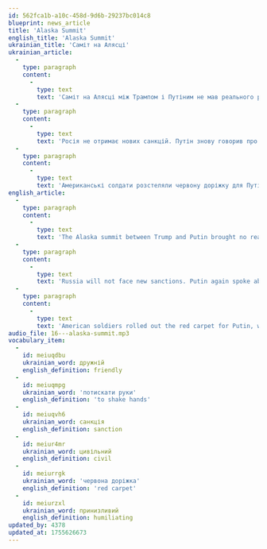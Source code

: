 ```yaml
---
id: 562fca1b-a10c-458d-9d6b-29237bc014c8
blueprint: news_article
title: 'Alaska Summit'
english_title: 'Alaska Summit'
ukrainian_title: 'Саміт на Алясці'
ukrainian_article:
  -
    type: paragraph
    content:
      -
        type: text
        text: 'Саміт на Алясці між Трампом і Путіним не мав реального результату для України, зате Путіна тепло зустріли. Лідери потискали руки на червоній доріжці, дружньо говорили й усміхалися. Для Росії символічно це означає глобальну реабілітацію.'
  -
    type: paragraph
    content:
      -
        type: text
        text: 'Росія не отримає нових санкцій. Путін знову говорив про «коріння конфлікту», які означають капітуляцію України. Коли журналісти спитали: «Ви перестанете вбивати цивільних?» - він лише стенув плечима.'
  -
    type: paragraph
    content:
      -
        type: text
        text: 'Американські солдати розстеляли червону доріжку для Путіна, це викликало критику. Донька Кіта Келлога сказала, що це було принизливе рішення: військові не повинні вшановувати одного з головних ворогів Америки.'
english_article:
  -
    type: paragraph
    content:
      -
        type: text
        text: 'The Alaska summit between Trump and Putin brought no real results for Ukraine, but Putin was warmly welcomed. The leaders shook hands on the red carpet, spoke in a friendly manner, and smiled. Symbolically, for Russia this meant global rehabilitation.'
  -
    type: paragraph
    content:
      -
        type: text
        text: 'Russia will not face new sanctions. Putin again spoke about the “roots of the conflict,” which in fact mean Ukraine’s capitulation. When journalists asked: “Will you stop killing civilians?” – he only shrugged.'
  -
    type: paragraph
    content:
      -
        type: text
        text: 'American soldiers rolled out the red carpet for Putin, which sparked criticism. Keith Kellogg’s daughter said it was a humiliating decision: the military should not honor one of America’s main adversaries.'
audio_file: 16---alaska-summit.mp3
vocabulary_item:
  -
    id: meiuqdbu
    ukrainian_word: дружній
    english_definition: friendly
  -
    id: meiuqmpg
    ukrainian_word: 'потискати руки'
    english_definition: 'to shake hands'
  -
    id: meiuqvh6
    ukrainian_word: санкція
    english_definition: sanction
  -
    id: meiur4mr
    ukrainian_word: цивільний
    english_definition: civil
  -
    id: meiurrgk
    ukrainian_word: 'червона доріжка'
    english_definition: 'red carpet'
  -
    id: meiurzxl
    ukrainian_word: принизливий
    english_definition: humiliating
updated_by: 4378
updated_at: 1755626673
---
```

